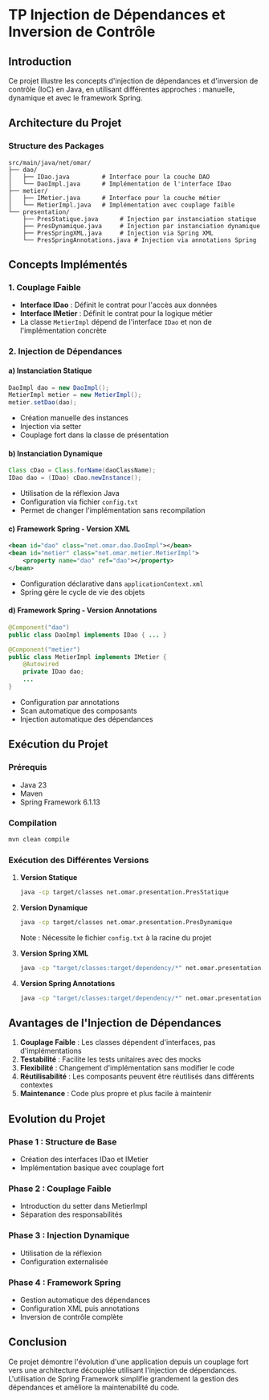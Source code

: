 # TP Injection de Dépendances et Inversion de Contrôle

## Introduction
Ce projet illustre les concepts d'injection de dépendances et d'inversion de contrôle (IoC) en Java, en utilisant différentes approches : manuelle, dynamique et avec le framework Spring.

## Architecture du Projet

### Structure des Packages
```
src/main/java/net/omar/
├── dao/
│   ├── IDao.java         # Interface pour la couche DAO
│   └── DaoImpl.java      # Implémentation de l'interface IDao
├── metier/
│   ├── IMetier.java      # Interface pour la couche métier
│   └── MetierImpl.java   # Implémentation avec couplage faible
└── presentation/
    ├── PresStatique.java      # Injection par instanciation statique
    ├── PresDynamique.java     # Injection par instanciation dynamique
    ├── PresSpringXML.java     # Injection via Spring XML
    └── PresSpringAnnotations.java # Injection via annotations Spring
```

## Concepts Implémentés

### 1. Couplage Faible
- **Interface IDao** : Définit le contrat pour l'accès aux données
- **Interface IMetier** : Définit le contrat pour la logique métier
- La classe `MetierImpl` dépend de l'interface `IDao` et non de l'implémentation concrète

### 2. Injection de Dépendances

#### a) Instanciation Statique
```java
DaoImpl dao = new DaoImpl();
MetierImpl metier = new MetierImpl();
metier.setDao(dao);
```
- Création manuelle des instances
- Injection via setter
- Couplage fort dans la classe de présentation

#### b) Instanciation Dynamique
```java
Class cDao = Class.forName(daoClassName);
IDao dao = (IDao) cDao.newInstance();
```
- Utilisation de la réflexion Java
- Configuration via fichier `config.txt`
- Permet de changer l'implémentation sans recompilation

#### c) Framework Spring - Version XML
```xml
<bean id="dao" class="net.omar.dao.DaoImpl"></bean>
<bean id="metier" class="net.omar.metier.MetierImpl">
    <property name="dao" ref="dao"></property>
</bean>
```
- Configuration déclarative dans `applicationContext.xml`
- Spring gère le cycle de vie des objets

#### d) Framework Spring - Version Annotations
```java
@Component("dao")
public class DaoImpl implements IDao { ... }

@Component("metier")
public class MetierImpl implements IMetier {
    @Autowired
    private IDao dao;
    ...
}
```
- Configuration par annotations
- Scan automatique des composants
- Injection automatique des dépendances

## Exécution du Projet

### Prérequis
- Java 23
- Maven
- Spring Framework 6.1.13

### Compilation
```bash
mvn clean compile
```

### Exécution des Différentes Versions

1. **Version Statique**
   ```bash
   java -cp target/classes net.omar.presentation.PresStatique
   ```

2. **Version Dynamique**
   ```bash
   java -cp target/classes net.omar.presentation.PresDynamique
   ```
   Note : Nécessite le fichier `config.txt` à la racine du projet

3. **Version Spring XML**
   ```bash
   java -cp "target/classes:target/dependency/*" net.omar.presentation.PresSpringXML
   ```

4. **Version Spring Annotations**
   ```bash
   java -cp "target/classes:target/dependency/*" net.omar.presentation.PresSpringAnnotations
   ```

## Avantages de l'Injection de Dépendances

1. **Couplage Faible** : Les classes dépendent d'interfaces, pas d'implémentations
2. **Testabilité** : Facilite les tests unitaires avec des mocks
3. **Flexibilité** : Changement d'implémentation sans modifier le code
4. **Réutilisabilité** : Les composants peuvent être réutilisés dans différents contextes
5. **Maintenance** : Code plus propre et plus facile à maintenir

## Evolution du Projet

### Phase 1 : Structure de Base
- Création des interfaces IDao et IMetier
- Implémentation basique avec couplage fort

### Phase 2 : Couplage Faible
- Introduction du setter dans MetierImpl
- Séparation des responsabilités

### Phase 3 : Injection Dynamique
- Utilisation de la réflexion
- Configuration externalisée

### Phase 4 : Framework Spring
- Gestion automatique des dépendances
- Configuration XML puis annotations
- Inversion de contrôle complète

## Conclusion
Ce projet démontre l'évolution d'une application depuis un couplage fort vers une architecture découplée utilisant l'injection de dépendances. L'utilisation de Spring Framework simplifie grandement la gestion des dépendances et améliore la maintenabilité du code.
